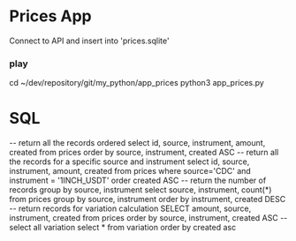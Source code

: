 # Prices App
Connect to API and insert into 'prices.sqlite'

### play
cd ~/dev/repository/git/my_python/app_prices
python3 app_prices.py

# SQL
-- return all the records ordered
 select id,
        source,
        instrument,
        amount,
        created
    from prices 
  order by source, instrument, created ASC
-- return all the records for a specific source and instrument
 select id,
        source,
        instrument,
        amount,
        created
    from prices 
   where source='CDC'
     and instrument = '1INCH_USDT'
   order created ASC
-- return the number of records group by source, instrument
  select source,
         instrument,
         count(*)
    from prices 
   group by source, instrument
   order by instrument, created DESC
-- return records for variation calculation
SELECT amount, source, instrument, created from prices order by source, instrument, created ASC
-- select all variation
select * from variation order by created asc